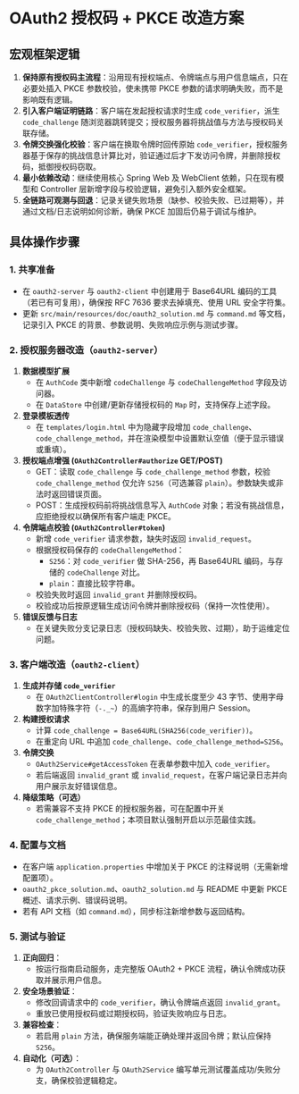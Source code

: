 # OAuth2 授权码 + PKCE 改造方案

## 宏观框架逻辑

1. **保持原有授权码主流程**：沿用现有授权端点、令牌端点与用户信息端点，只在必要处插入 PKCE 参数校验，使未携带 PKCE 参数的请求明确失败，而不是影响既有逻辑。
2. **引入客户端证明链路**：客户端在发起授权请求时生成 `code_verifier`，派生 `code_challenge` 随浏览器跳转提交；授权服务器将挑战值与方法与授权码关联存储。
3. **令牌交换强化校验**：客户端在换取令牌时回传原始 `code_verifier`，授权服务器基于保存的挑战信息计算比对，验证通过后才下发访问令牌，并删除授权码，抵御授权码窃取。
4. **最小依赖改动**：继续使用核心 Spring Web 及 WebClient 依赖，只在现有模型和 Controller 层新增字段与校验逻辑，避免引入额外安全框架。
5. **全链路可观测与回退**：记录关键失败场景（缺参、校验失败、已过期等），并通过文档/日志说明如何诊断，确保 PKCE 加固后仍易于调试与维护。

## 具体操作步骤

### 1. 共享准备
- 在 `oauth2-server` 与 `oauth2-client` 中创建用于 Base64URL 编码的工具（若已有可复用），确保按 RFC 7636 要求去掉填充、使用 URL 安全字符集。
- 更新 `src/main/resources/doc/oauth2_solution.md` 与 `command.md` 等文档，记录引入 PKCE 的背景、参数说明、失败响应示例与测试步骤。

### 2. 授权服务器改造（`oauth2-server`）
1. **数据模型扩展**
   - 在 `AuthCode` 类中新增 `codeChallenge` 与 `codeChallengeMethod` 字段及访问器。
   - 在 `DataStore` 中创建/更新存储授权码的 `Map` 时，支持保存上述字段。
2. **登录模板透传**
   - 在 `templates/login.html` 中为隐藏字段增加 `code_challenge`、`code_challenge_method`，并在渲染模型中设置默认空值（便于显示错误或重填）。
3. **授权端点增强 (`OAuth2Controller#authorize` GET/POST)**
   - GET：读取 `code_challenge` 与 `code_challenge_method` 参数，校验 `code_challenge_method` 仅允许 `S256`（可选兼容 `plain`）。参数缺失或非法时返回错误页面。
   - POST：生成授权码前将挑战信息写入 `AuthCode` 对象；若没有挑战信息，应拒绝授权以确保所有客户端走 PKCE。
4. **令牌端点校验 (`OAuth2Controller#token`)**
   - 新增 `code_verifier` 请求参数，缺失时返回 `invalid_request`。
   - 根据授权码保存的 `codeChallengeMethod`：
     - `S256`：对 `code_verifier` 做 SHA-256，再 Base64URL 编码，与存储的 `codeChallenge` 对比。
     - `plain`：直接比较字符串。
   - 校验失败时返回 `invalid_grant` 并删除授权码。
   - 校验成功后按原逻辑生成访问令牌并删除授权码（保持一次性使用）。
5. **错误反馈与日志**
   - 在关键失败分支记录日志（授权码缺失、校验失败、过期），助于运维定位问题。

### 3. 客户端改造（`oauth2-client`）
1. **生成并存储 `code_verifier`**
   - 在 `OAuth2ClientController#login` 中生成长度至少 43 字节、使用字母数字加特殊字符（`-._~`）的高熵字符串，保存到用户 Session。
2. **构建授权请求**
   - 计算 `code_challenge = Base64URL(SHA256(code_verifier))`。
   - 在重定向 URL 中追加 `code_challenge`、`code_challenge_method=S256`。
3. **令牌交换**
   - `OAuth2Service#getAccessToken` 在表单参数中加入 `code_verifier`。
   - 若后端返回 `invalid_grant` 或 `invalid_request`，在客户端记录日志并向用户展示友好错误信息。
4. **降级策略（可选）**
   - 若需兼容不支持 PKCE 的授权服务器，可在配置中开关 `code_challenge_method`；本项目默认强制开启以示范最佳实践。

### 4. 配置与文档
- 在客户端 `application.properties` 中增加关于 PKCE 的注释说明（无需新增配置项）。
- `oauth2_pkce_solution.md`、`oauth2_solution.md` 与 README 中更新 PKCE 概述、请求示例、错误码说明。
- 若有 API 文档（如 `command.md`），同步标注新增参数与返回结构。

### 5. 测试与验证
1. **正向回归**：
   - 按运行指南启动服务，走完整版 OAuth2 + PKCE 流程，确认令牌成功获取并展示用户信息。
2. **安全场景验证**：
   - 修改回调请求中的 `code_verifier`，确认令牌端点返回 `invalid_grant`。
   - 重放已使用授权码或过期授权码，验证失败响应与日志。
3. **兼容检查**：
   - 若启用 `plain` 方法，确保服务端能正确处理并返回令牌；默认应保持 `S256`。
4. **自动化（可选）**：
   - 为 `OAuth2Controller` 与 `OAuth2Service` 编写单元测试覆盖成功/失败分支，确保校验逻辑稳定。

